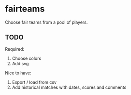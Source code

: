 # fairteams

Choose fair teams from a pool of players.

## TODO
Required:
1. Choose colors
2. Add svg

Nice to have:
1. Export / load from csv
2. Add historical matches with dates, scores and comments

